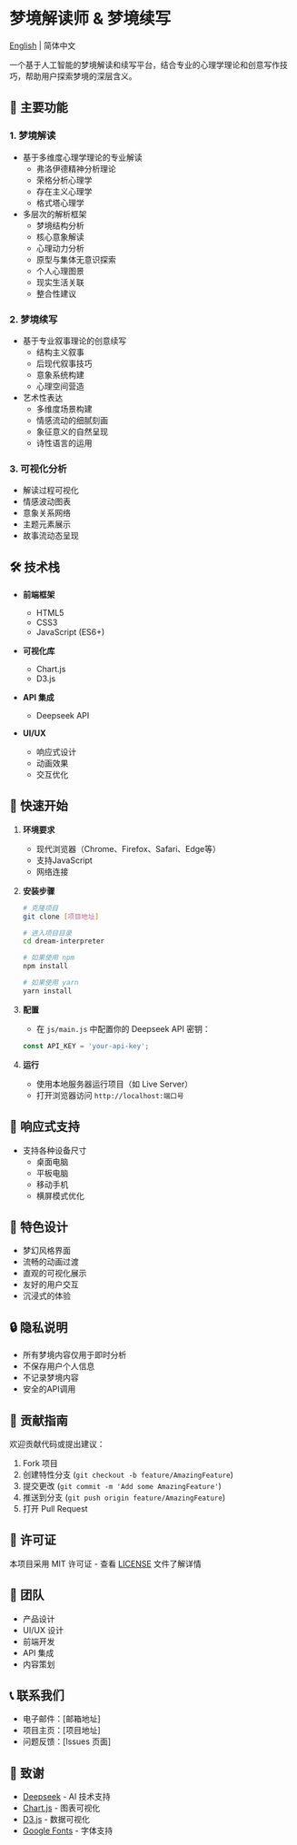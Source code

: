 # 梦境解读师 & 梦境续写

[English](README_EN.md) | 简体中文

一个基于人工智能的梦境解读和续写平台，结合专业的心理学理论和创意写作技巧，帮助用户探索梦境的深层含义。

## 🌟 主要功能

### 1. 梦境解读
- 基于多维度心理学理论的专业解读
  - 弗洛伊德精神分析理论
  - 荣格分析心理学
  - 存在主义心理学
  - 格式塔心理学
- 多层次的解析框架
  - 梦境结构分析
  - 核心意象解读
  - 心理动力分析
  - 原型与集体无意识探索
  - 个人心理图景
  - 现实生活关联
  - 整合性建议

### 2. 梦境续写
- 基于专业叙事理论的创意续写
  - 结构主义叙事
  - 后现代叙事技巧
  - 意象系统构建
  - 心理空间营造
- 艺术性表达
  - 多维度场景构建
  - 情感流动的细腻刻画
  - 象征意义的自然呈现
  - 诗性语言的运用

### 3. 可视化分析
- 解读过程可视化
- 情感波动图表
- 意象关系网络
- 主题元素展示
- 故事流动态呈现

## 🛠️ 技术栈

- **前端框架**
  - HTML5
  - CSS3
  - JavaScript (ES6+)

- **可视化库**
  - Chart.js
  - D3.js

- **API 集成**
  - Deepseek API

- **UI/UX**
  - 响应式设计
  - 动画效果
  - 交互优化

## 🚀 快速开始

1. **环境要求**
   - 现代浏览器（Chrome、Firefox、Safari、Edge等）
   - 支持JavaScript
   - 网络连接

2. **安装步骤**
   ```bash
   # 克隆项目
   git clone [项目地址]

   # 进入项目目录
   cd dream-interpreter

   # 如果使用 npm
   npm install

   # 如果使用 yarn
   yarn install
   ```

3. **配置**
   - 在 `js/main.js` 中配置你的 Deepseek API 密钥：
   ```javascript
   const API_KEY = 'your-api-key';
   ```

4. **运行**
   - 使用本地服务器运行项目（如 Live Server）
   - 打开浏览器访问 `http://localhost:端口号`

## 📱 响应式支持

- 支持各种设备尺寸
  - 桌面电脑
  - 平板电脑
  - 移动手机
  - 横屏模式优化

## 🎨 特色设计

- 梦幻风格界面
- 流畅的动画过渡
- 直观的可视化展示
- 友好的用户交互
- 沉浸式的体验

## 🔒 隐私说明

- 所有梦境内容仅用于即时分析
- 不保存用户个人信息
- 不记录梦境内容
- 安全的API调用

## 🤝 贡献指南

欢迎贡献代码或提出建议：
1. Fork 项目
2. 创建特性分支 (`git checkout -b feature/AmazingFeature`)
3. 提交更改 (`git commit -m 'Add some AmazingFeature'`)
4. 推送到分支 (`git push origin feature/AmazingFeature`)
5. 打开 Pull Request

## 📄 许可证

本项目采用 MIT 许可证 - 查看 [LICENSE](LICENSE) 文件了解详情

## 👥 团队

- 产品设计
- UI/UX 设计
- 前端开发
- API 集成
- 内容策划

## 📞 联系我们

- 电子邮件：[邮箱地址]
- 项目主页：[项目地址]
- 问题反馈：[Issues 页面]

## 🙏 致谢

- [Deepseek](https://www.deepseek.com/) - AI 技术支持
- [Chart.js](https://www.chartjs.org/) - 图表可视化
- [D3.js](https://d3js.org/) - 数据可视化
- [Google Fonts](https://fonts.google.com/) - 字体支持 